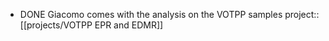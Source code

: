 - DONE Giacomo comes with the analysis on the VOTPP samples
  project:: [[projects/VOTPP EPR and EDMR]]